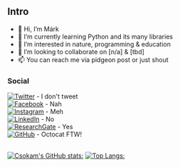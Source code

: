 <h2>Intro</h2>

- 👋 Hi, I’m Márk
- 🐍 I’m currently learning Python and its many libraries
- 👾 I’m interested in nature, programming & education
- 🍻 I’m looking to collaborate on [n/a] & [tbd]
- 📫 You can reach me via pidgeon post or just shout

<h3>Social</h3>
<a href="https://github.com/csokam" target="_blank"><img alt="Twitter" src="https://img.shields.io/badge/-Twitter-1DA1F2?style=flat-square&logo=Twitter&logoColor=white"></a> - I don't tweet <br>
<a href="https://github.com/csokam" target="_blank"><img alt="Facebook" src="https://img.shields.io/badge/-Facebook-4267B2?style=flat-square&logo=Facebook&logoColor=white"></a> - Nah <br>
<a href="https://github.com/csokam" target="_blank"><img alt="Instagram" src="https://img.shields.io/badge/-Instagram-8a3ab9?style=flat-square&logo=Instagram&logoColor=white"></a> - Meh <br>
<a href="https://github.com/csokam" target="_blank"><img alt="LinkedIn" src="https://img.shields.io/badge/-LinkedIn-0077B5?style=flat-square&logo=Linkedin&logoColor=white"></a> - No <br>
<a href="https://www.researchgate.net/profile/Mark-Csoka" target="_blank"><img alt="ResearchGate" src="https://img.shields.io/badge/-ResearchGate-00CCBB?style=flat-square&logo=ResearchGate&logoColor=white"></a> - Yes <br>
<a href="https://github.com/csokam" target="_blank"><img alt="GitHub" src="https://img.shields.io/badge/-@csokam-181717?style=flat-square&logo=GitHub&logoColor=white"></a> - Octocat FTW! <br>
<br>


[![Csokam's GitHub stats:](https://github-readme-stats.vercel.app/api?username=csokam&show_icons=true&hide_rank=true&theme=gotham)](https://github.com/anuraghazra/github-readme-stats)
[![Top Langs:](https://github-readme-stats.vercel.app/api/top-langs/?username=csokam&layout=compact&theme=gotham)](https://github.com/anuraghazra/github-readme-stats)

<!---
csokam/csokam is a ✨ special ✨ repository because its `README.md` (this file) appears on your GitHub profile.
You can click the Preview link to take a look at your changes.
--->
